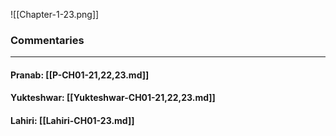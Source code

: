 ![[Chapter-1-23.png]]

### Commentaries

---

#### Pranab: [[P-CH01-21,22,23.md]]

#### Yukteshwar: [[Yukteshwar-CH01-21,22,23.md]]

#### Lahiri: [[Lahiri-CH01-23.md]]
